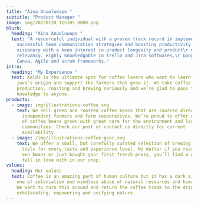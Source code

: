 ```yaml
---
title: "Aina Anuoluwapo "
subtitle: "Product Manager "
image: img/20230128_115105_0000.png
blurb:
  heading: "Aina Anuoluwapo "
  text: "A resourceful individual with a proven track record in implementing\r
    successful team communication strategies and boosting productivity.\r A
    visionary with a keen interest in product longevity and product\r market
    relevancy. Highly knowledgable in Trello and Jira softwares,\r Google docs,
    Canva, Agile and scrum frameworks."
intro:
  heading: "My Experience "
  text: Kaldi is the ultimate spot for coffee lovers who want to learn about their
    java’s origin and support the farmers that grew it. We take coffee
    production, roasting and brewing seriously and we’re glad to pass that
    knowledge to anyone.
products:
  - image: img/illustrations-coffee.svg
    text: We sell green and roasted coffee beans that are sourced directly from
      independent farmers and farm cooperatives. We’re proud to offer a variety
      of coffee beans grown with great care for the environment and local
      communities. Check our post or contact us directly for current
      availability.
  - image: /img/illustrations-coffee-gear.svg
    text: We offer a small, but carefully curated selection of brewing gear and
      tools for every taste and experience level. No matter if you roast your
      own beans or just bought your first french press, you’ll find a gadget to
      fall in love with in our shop.
values:
  heading: Our values
  text: Coffee is an amazing part of human culture but it has a dark side too –
    one of colonialism and mindless abuse of natural resources and human lives.
    We want to turn this around and return the coffee trade to the drink’s
    exhilarating, empowering and unifying nature.
---
```

